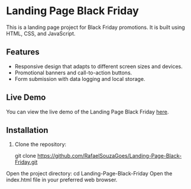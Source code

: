 # Landing Page Black Friday

This is a landing page project for Black Friday promotions. It is built using HTML, CSS, and JavaScript.
## Features

- Responsive design that adapts to different screen sizes and devices.
- Promotional banners and call-to-action buttons.
- Form submission with data logging and local storage.

## Live Demo

You can view the live demo of the Landing Page Black Friday [here](https://matrixgeek.netlify.app/).

## Installation

1. Clone the repository:

   git clone https://github.com/RafaelSouzaGoes/Landing-Page-Black-Friday.git

Open the project directory:
  cd Landing-Page-Black-Friday
  Open the index.html file in your preferred web browser.


